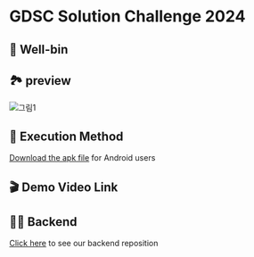 # GDSC Solution Challenge 2024
## 🌱 Well-bin

## 🏞️ preview
![그림1](https://github.com/gina261/gdscYonsei2024_well-bin/assets/128567376/eb03c665-91eb-4417-84ba-6c60b12ded4f)

## 📱 Execution Method
[Download the apk file](https://drive.google.com/file/d/16dB8PXNlKnymnelD9GSc10bhtyBLIR4F/view?usp=drive_link) for Android users

## 🎬 Demo Video Link

## 🧑‍💻 Backend
[Click here](https://github.com/hobbychive/WellBin-Backends) to see our backend reposition
